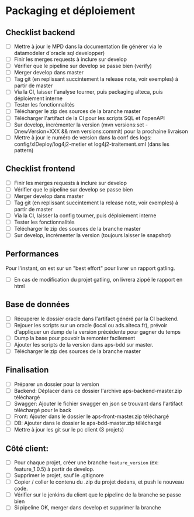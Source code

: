 # Packaging et déploiement

## Checklist backend

- [ ] Mettre à jour le MPD dans la documentation (le générer via le datamodeler d'oracle sql developper)
- [ ] Finir les merges requests à inclure sur develop
- [ ] Vérifier que le pipeline sur develop se passe bien (verify)
- [ ] Merger develop dans master
- [ ] Tag git (en replissant succintement la release note, voir exemples) à partir de master
- [ ] Via la CI, laisser l'analyse tourner, puis packaging alteca, puis déploiement interne
- [ ] Tester les fonctionnalités
- [ ] Télécharger le zip des sources de la branche master
- [ ] Télécharger l'artifact de la CI pour les scripts SQL et l'openAPI
- [ ] Sur develop, incrémenter la version (mvn versions:set -DnewVersion=XXX && mvn versions:commit) pour la prochaine livraison
- [ ] Mettre à jour le numéro de version dans la conf des logs: config/xlDeploy/log4j2-metier et log4j2-traitement.xml (dans les pattern)

## Checklist frontend

- [ ] Finir les merges requests à inclure sur develop
- [ ] Vérifier que le pipeline sur develop se passe bien
- [ ] Merger develop dans master
- [ ] Tag git (en replissant succintement la release note, voir exemples) à partir de master
- [ ] Via la CI, laisser la config tourner, puis déploiement interne
- [ ] Tester les fonctionnalités
- [ ] Télécharger le zip des sources de la branche master
- [ ] Sur develop, incrémenter la version (toujours laisser le snapshot)

## Performances
Pour l'instant, on est sur un "best effort" pour livrer un rapport gatling.
- [ ] En cas de modification du projet gatling, on livrera zippé le rapport en html

## Base de données
- [ ] Récuperer le dossier oracle dans l'artifact généré par la CI backend.
- [ ] Rejouer les scripts sur un oracle (local ou ads.alteca.fr), prévoir d'appliquer un dump de la version précédente pour gagner du temps
- [ ] Dump la base pour pouvoir la remonter facilement 
- [ ] Ajouter les scripts de la version dans aps-bdd sur master.
- [ ] Télécharger le zip des sources de la branche master    

## Finalisation

- [ ] Préparer un dossier pour la version
- [ ] Backend: Déplacer dans ce dossier l'archive aps-backend-master.zip téléchargé
- [ ] Swagger: Ajouter le fichier swagger en json se trouvant dans l'artifact téléchargé pour le back
- [ ] Front: Ajouter dans le dossier le aps-front-master.zip téléchargé
- [ ] DB: Ajouter dans le dossier le aps-bdd-master.zip téléchargé
- [ ] Mettre à jour les git sur le pc client (3 projets)  

## Côté client:
- [ ] Pour chaque projet, créer une branche `feature_version` (ex: feature_1.0.5) à partir de develop.
- [ ] Supprimer le projet, sauf le .gitignore
- [ ] Copier / coller le contenu du .zip du projet dedans, et push le nouveau code.
- [ ] Vérifier sur le jenkins du client que le pipeline de la branche se passe bien
- [ ] Si pipeline OK, merger dans develop et supprimer la branche
